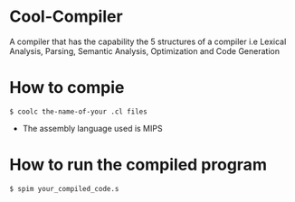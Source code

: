 # Cool-Compiler
A compiler that has the capability the 5 structures of a compiler i.e Lexical Analysis, Parsing, Semantic Analysis, Optimization and Code Generation

# How to compie
```
$ coolc the-name-of-your .cl files
```

* The assembly language used is MIPS

# How to run the compiled program
```
$ spim your_compiled_code.s
```